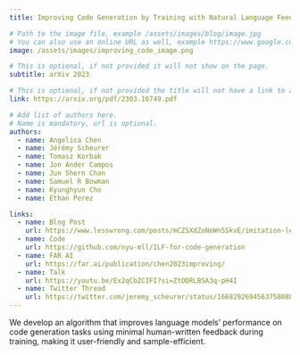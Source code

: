 ```yaml
---
title: Improving Code Generation by Training with Natural Language Feedback

# Path to the image file, example /assets/images/blog/image.jpg
# You can also use an online URL as well, example https://www.google.com/image.jpg
image: /assets/images/improving_code_image.png

# This is optional, if not provided it will not show on the page.
subtitle: arXiv 2023

# This is optional, if not provided the title will not have a link to anywhere
link: https://arxiv.org/pdf/2303.16749.pdf

# Add list of authors here.
# Name is mandatory, url is optional.
authors:
  - name: Angelica Chen
  - name: Jérémy Scheurer
  - name: Tomasz Korbak
  - name: Jon Ander Campos
  - name: Jun Shern Chan
  - name: Samuel R Bowman
  - name: Kyunghyun Cho
  - name: Ethan Perez

links: 
  - name: Blog Post
    url: https://www.lesswrong.com/posts/mCZSXdZoNoWn5SkvE/imitation-learning-from-language-feedback-1
  - name: Code
    url: https://github.com/nyu-mll/ILF-for-code-generation
  - name: FAR AI
    url: https://far.ai/publication/chen2023improving/
  - name: Talk
    url: https://youtu.be/Ex2qCbZCIFI?si=ZtODRLBSA3q-pH4I
  - name: Twitter Thread
    url: https://twitter.com/jeremy_scheurer/status/1668292694563758080
---
```


<!--Abstract-->

We develop an algorithm that improves language models’ performance on code generation tasks using minimal human-written feedback during training, making it user-friendly and sample-efficient.

